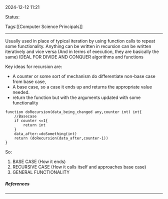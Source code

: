 2024-12-12 11:21

Status:

Tags:[[Computer Science Principals]]


---
Usually used in place of typical iteration by using function calls to repeat some functionality. Anything can be written in recursion can be written iteratively and vice versa (And in terms of execution, they are basically the same)
IDEAL FOR DIVIDE AND CONQUER algorithms and functions

Key ideas for recursion are:

- A counter or some sort of mechanism do differentiate non-base case from base case,
- A base case, so a case it ends up and returns the appropriate value needed.
- return the function but with the arguments updated with some functionality

```
function doRecursion(data_being_changed any,counter int) int{
	//Basecase
	if counter <=1{
		return int
	}
	data_after:=doSomething(int)
	return (doRecursion(data_after,counter-1))
}
```

So:
1. BASE CASE (How it ends)
2. RECURSIVE CASE (How it calls itself and approaches base case)
3. GENERAL FUNCTIONALITY

##### References


----
